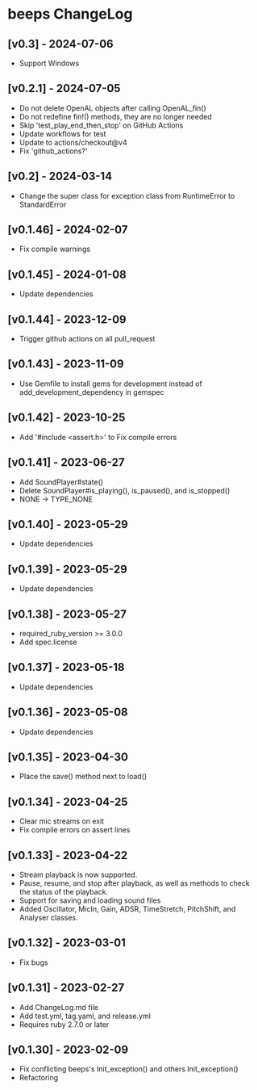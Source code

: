 # beeps ChangeLog


## [v0.3] - 2024-07-06

- Support Windows


## [v0.2.1] - 2024-07-05

- Do not delete OpenAL objects after calling OpenAL_fin()
- Do not redefine fin!() methods, they are no longer needed
- Skip 'test_play_end_then_stop' on GitHub Actions
- Update workflows for test
- Update to actions/checkout@v4
- Fix 'github_actions?'


## [v0.2] - 2024-03-14

- Change the super class for exception class from RuntimeError to StandardError


## [v0.1.46] - 2024-02-07

- Fix compile warnings


## [v0.1.45] - 2024-01-08

- Update dependencies


## [v0.1.44] - 2023-12-09

- Trigger github actions on all pull_request


## [v0.1.43] - 2023-11-09

- Use Gemfile to install gems for development instead of add_development_dependency in gemspec


## [v0.1.42] - 2023-10-25

- Add '#include <assert.h>' to Fix compile errors


## [v0.1.41] - 2023-06-27

- Add SoundPlayer#state()
- Delete SoundPlayer#is_playing(), is_paused(), and is_stopped()
- NONE -> TYPE_NONE


## [v0.1.40] - 2023-05-29

- Update dependencies


## [v0.1.39] - 2023-05-29

- Update dependencies


## [v0.1.38] - 2023-05-27

- required_ruby_version >= 3.0.0
- Add spec.license


## [v0.1.37] - 2023-05-18

- Update dependencies


## [v0.1.36] - 2023-05-08

- Update dependencies


## [v0.1.35] - 2023-04-30

- Place the save() method next to load()


## [v0.1.34] - 2023-04-25

- Clear mic streams on exit
- Fix compile errors on assert lines


## [v0.1.33] - 2023-04-22

- Stream playback is now supported.
- Pause, resume, and stop after playback, as well as methods to check the status of the playback.
- Support for saving and loading sound files
- Added Oscillator, MicIn, Gain, ADSR, TimeStretch, PitchShift, and Analyser classes.


## [v0.1.32] - 2023-03-01

- Fix bugs


## [v0.1.31] - 2023-02-27

- Add ChangeLog.md file
- Add test.yml, tag.yaml, and release.yml
- Requires ruby 2.7.0 or later


## [v0.1.30] - 2023-02-09

- Fix conflicting beeps's Init_exception() and others Init_exception()
- Refactoring
